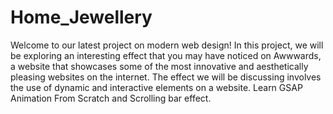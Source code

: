 # Home_Jewellery
Welcome to our latest project on modern web design! In this project, we will be exploring an interesting effect that you may have noticed on Awwwards, a website that showcases some of the most innovative and aesthetically pleasing websites on the internet.
The effect we will be discussing involves the use of dynamic and interactive elements on a website.
Learn GSAP Animation From Scratch and Scrolling bar effect. 
